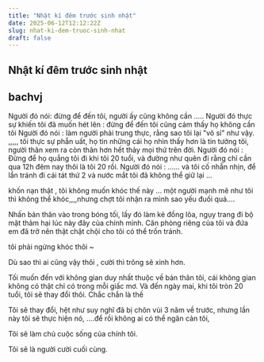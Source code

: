 ```yaml
---
title: "Nhật kí đêm trước sinh nhật"
date: 2025-06-12T12:12:22Z
slug: nhat-ki-dem-truoc-sinh-nhat
draft: false
---
```


## Nhật kí đêm trước sinh nhật

## bachvj

Người đó nói: đừng để đến tôi, người ấy cũng không cần ..... Người đó thực sự khiến tôi đã muốn hét lên : đừng để đến tôi cũng cảm thấy họ không cần tôi
Người đó nói : làm người phải trung thực, rằng sao tôi lại "vô sỉ" như vậy. ,,,,, tôi thực sự phẫn uất, họ tin những cái họ nhìn thấy hơn là tin tưởng tôi, người thân xem ra còn thân hơn hết thảy mọi thứ trên đời.
Người đó nói : Đừng để họ quẳng tôi đi khi tôi 20 tuổi, và đường như quên đi rằng chỉ cần qua 12h đêm nay thôi là tôi 20 rồi.
Người đó nói : ...... và tôi cố nhẫn nhịn, để lẩn tránh đi cái tát thứ 2
và nước mắt tôi đã không thể giữ lại ... 
 
khốn nạn thật , tôi không muốn khóc thế này ...
một người mạnh mẽ như tôi thì không thể khóc,,,,nhưng chợt tôi nhận ra mình sao yếu đuối quá....
 
Nhấn bản thân vào trong bóng tối, lấy đó làm kẻ đồng lõa, ngụy trang đi bộ mặt thảm hại lúc này đây của chính mình. Căn phòng riêng của tôi và đứa em đã trở nên thật chật chội cho tôi có thể trốn tránh. 
 
tôi phải ngừng khóc thôi ~ 
 
Dù sao thì ai cũng vậy thôi , cười thì trông sẽ xinh hơn.
 
Tối muốn đến với không gian duy nhất thuộc về bản thân tôi, cái không gian không có thật chỉ có trong mỗi giấc mơ. 
Và đến ngày mai, khi tôi tròn 20 tuổi, tôi sẽ thay đổi thôi.
Chắc chắn là thế
 
Tôi sẽ thay đổi, hệt như suy nghĩ đã bị chôn vùi 3 năm về trước, nhưng lần này tôi sẽ thực hiện nó, ....để rồi không ai có thể ngăn cản tôi, 
 
Tôi sẽ làm chủ cuộc sống của chính tôi.
 
Tôi sẽ là người cười cuối cùng.